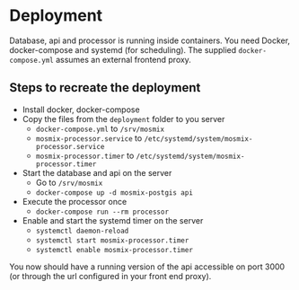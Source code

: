 # Deployment

Database, api and processor is running inside containers. You need Docker, docker-compose and systemd (for scheduling). The supplied `docker-compose.yml` assumes an external frontend proxy.

## Steps to recreate the deployment

- Install docker, docker-compose
- Copy the files from the `deployment` folder to you server
  - `docker-compose.yml` to `/srv/mosmix`
  - `mosmix-processor.service` to `/etc/systemd/system/mosmix-processor.service`
  - `mosmix-processor.timer` to `/etc/systemd/system/mosmix-processor.timer`
- Start the database and api on the server
  - Go to `/srv/mosmix`
  - `docker-compose up -d mosmix-postgis api`
- Execute the processor once
  - `docker-compose run --rm processor`
- Enable and start the systemd timer on the server
  - `systemctl daemon-reload`
  - `systemctl start mosmix-processor.timer`
  - `systemctl enable mosmix-processor.timer`

You now should have a running version of the api accessible on port 3000 (or through the url configured in your front end proxy).
